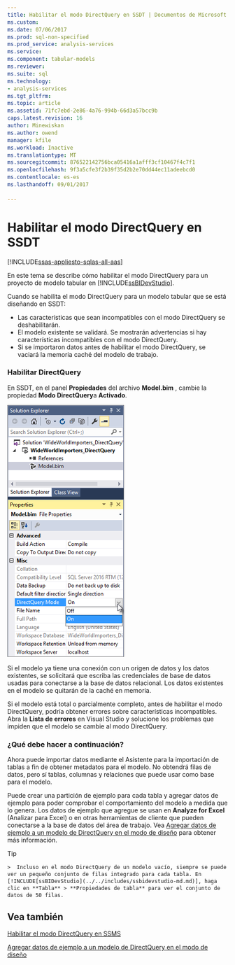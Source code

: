 ```yaml
---
title: Habilitar el modo DirectQuery en SSDT | Documentos de Microsoft
ms.custom: 
ms.date: 07/06/2017
ms.prod: sql-non-specified
ms.prod_service: analysis-services
ms.service: 
ms.component: tabular-models
ms.reviewer: 
ms.suite: sql
ms.technology:
- analysis-services
ms.tgt_pltfrm: 
ms.topic: article
ms.assetid: 71fc7ebd-2e86-4a76-994b-66d3a57bcc9b
caps.latest.revision: 16
author: Minewiskan
ms.author: owend
manager: kfile
ms.workload: Inactive
ms.translationtype: MT
ms.sourcegitcommit: 876522142756bca05416a1afff3cf10467f4c7f1
ms.openlocfilehash: 9f3a5cfe3f2b39f35d2b2e70dd44ec11adeebcd0
ms.contentlocale: es-es
ms.lasthandoff: 09/01/2017

---
```

# <a name="enable-directquery-mode-in-ssdt"></a>Habilitar el modo DirectQuery en SSDT

[!INCLUDE[ssas-appliesto-sqlas-all-aas](../../includes/ssas-appliesto-sqlas-all-aas.md)]

En este tema se describe cómo habilitar el modo DirectQuery para un proyecto de modelo tabular en [!INCLUDE[ssBIDevStudio](../../includes/ssbidevstudio-md.md)].  
  
Cuando se habilita el modo DirectQuery para un modelo tabular que se está diseñando en SSDT:
-   Las características que sean incompatibles con el modo DirectQuery se deshabilitarán.  
-   El modelo existente se validará. Se mostrarán advertencias si hay características incompatibles con el modo DirectQuery.  
-   Si se importaron datos antes de habilitar el modo DirectQuery, se vaciará la memoria caché del modelo de trabajo.  
  
### <a name="enable-directquery"></a>Habilitar DirectQuery  
  
En SSDT, en el panel **Propiedades** del archivo **Model.bim** , cambie la propiedad **Modo DirectQuery**a **Activado**.  

![Habilitar el modo DirectQuery en SSDT](../../analysis-services/tabular-models/media/enable-directquery-mode-in-ssdt.png)
  
Si el modelo ya tiene una conexión con un origen de datos y los datos existentes, se solicitará que escriba las credenciales de base de datos usadas para conectarse a la base de datos relacional. Los datos existentes en el modelo se quitarán de la caché en memoria.  
  
Si el modelo está total o parcialmente completo, antes de habilitar el modo DirectQuery, podría obtener errores sobre características incompatibles. Abra la **Lista de errores** en Visual Studio y solucione los problemas que impiden que el modelo se cambie al modo DirectQuery.  


### <a name="whats-next"></a>¿Qué debe hacer a continuación? 
Ahora puede importar datos mediante el Asistente para la importación de tablas a fin de obtener metadatos para el modelo. No obtendrá filas de datos, pero sí tablas, columnas y relaciones que puede usar como base para el modelo. 

Puede crear una partición de ejemplo para cada tabla y agregar datos de ejemplo para poder comprobar el comportamiento del modelo a medida que lo genera. Los datos de ejemplo que agregue se usan en **Analyze for Excel** (Analizar para Excel) o en otras herramientas de cliente que pueden conectarse a la base de datos del área de trabajo. Vea [Agregar datos de ejemplo a un modelo de DirectQuery en el modo de diseño](../../analysis-services/tabular-models/add-sample-data-to-a-directquery-model-in-design-mode.md) para obtener más información.  
  
> [!TIP]  
    >  Incluso en el modo DirectQuery de un modelo vacío, siempre se puede ver un pequeño conjunto de filas integrado para cada tabla. En [!INCLUDE[ssBIDevStudio](../../includes/ssbidevstudio-md.md)], haga clic en **Tabla** > **Propiedades de tabla** para ver el conjunto de datos de 50 filas.  
  
  
## <a name="see-also"></a>Vea también  
[Habilitar el modo DirectQuery en SSMS](../../analysis-services/tabular-models/enable-directquery-mode-in-ssms.md)

[Agregar datos de ejemplo a un modelo de DirectQuery en el modo de diseño](../../analysis-services/tabular-models/add-sample-data-to-a-directquery-model-in-design-mode.md)
  

